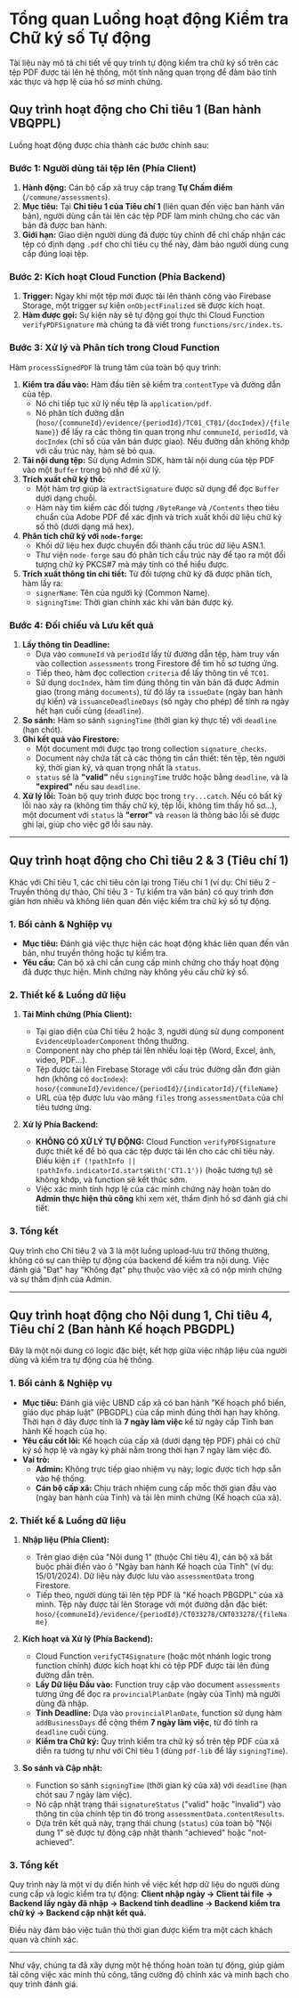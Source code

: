 # Tổng quan Luồng hoạt động Kiểm tra Chữ ký số Tự động

Tài liệu này mô tả chi tiết về quy trình tự động kiểm tra chữ ký số trên các tệp PDF được tải lên hệ thống, một tính năng quan trọng để đảm bảo tính xác thực và hợp lệ của hồ sơ minh chứng.

## Quy trình hoạt động cho Chỉ tiêu 1 (Ban hành VBQPPL)

Luồng hoạt động được chia thành các bước chính sau:

### Bước 1: Người dùng tải tệp lên (Phía Client)

1.  **Hành động:** Cán bộ cấp xã truy cập trang **Tự Chấm điểm** (`/commune/assessments`).
2.  **Mục tiêu:** Tại **Chỉ tiêu 1 của Tiêu chí 1** (liên quan đến việc ban hành văn bản), người dùng cần tải lên các tệp PDF làm minh chứng cho các văn bản đã được ban hành.
3.  **Giới hạn:** Giao diện người dùng đã được tùy chỉnh để chỉ chấp nhận các tệp có định dạng `.pdf` cho chỉ tiêu cụ thể này, đảm bảo người dùng cung cấp đúng loại tệp.

### Bước 2: Kích hoạt Cloud Function (Phía Backend)

1.  **Trigger:** Ngay khi một tệp mới được tải lên thành công vào Firebase Storage, một trigger sự kiện `onObjectFinalized` sẽ được kích hoạt.
2.  **Hàm được gọi:** Sự kiện này sẽ tự động gọi thực thi Cloud Function `verifyPDFSignature` mà chúng ta đã viết trong `functions/src/index.ts`.

### Bước 3: Xử lý và Phân tích trong Cloud Function

Hàm `processSignedPDF` là trung tâm của toàn bộ quy trình:

1.  **Kiểm tra đầu vào:** Hàm đầu tiên sẽ kiểm tra `contentType` và đường dẫn của tệp.
    *   Nó chỉ tiếp tục xử lý nếu tệp là `application/pdf`.
    *   Nó phân tích đường dẫn (`hoso/{communeId}/evidence/{periodId}/TC01_CT01/{docIndex}/{fileName}`) để lấy ra các thông tin quan trọng như `communeId`, `periodId`, và `docIndex` (chỉ số của văn bản được giao). Nếu đường dẫn không khớp với cấu trúc này, hàm sẽ bỏ qua.
2.  **Tải nội dung tệp:** Sử dụng Admin SDK, hàm tải nội dung của tệp PDF vào một `Buffer` trong bộ nhớ để xử lý.
3.  **Trích xuất chữ ký thô:**
    *   Một hàm trợ giúp là `extractSignature` được sử dụng để đọc `Buffer` dưới dạng chuỗi.
    *   Hàm này tìm kiếm các đối tượng `/ByteRange` và `/Contents` theo tiêu chuẩn của Adobe PDF để xác định và trích xuất khối dữ liệu chữ ký số thô (dưới dạng mã hex).
4.  **Phân tích chữ ký với `node-forge`:**
    *   Khối dữ liệu hex được chuyển đổi thành cấu trúc dữ liệu ASN.1.
    *   Thư viện `node-forge` sau đó phân tích cấu trúc này để tạo ra một đối tượng chữ ký PKCS#7 mà máy tính có thể hiểu được.
5.  **Trích xuất thông tin chi tiết:** Từ đối tượng chữ ký đã được phân tích, hàm lấy ra:
    *   `signerName`: Tên của người ký (Common Name).
    *   `signingTime`: Thời gian chính xác khi văn bản được ký.

### Bước 4: Đối chiếu và Lưu kết quả

1.  **Lấy thông tin Deadline:**
    *   Dựa vào `communeId` và `periodId` lấy từ đường dẫn tệp, hàm truy vấn vào collection `assessments` trong Firestore để tìm hồ sơ tương ứng.
    *   Tiếp theo, hàm đọc collection `criteria` để lấy thông tin về `TC01`.
    *   Sử dụng `docIndex`, hàm tìm đúng thông tin văn bản đã được Admin giao (trong mảng `documents`), từ đó lấy ra `issueDate` (ngày ban hành dự kiến) và `issuanceDeadlineDays` (số ngày cho phép) để tính ra ngày hết hạn cuối cùng (`deadline`).
2.  **So sánh:** Hàm so sánh `signingTime` (thời gian ký thực tế) với `deadline` (hạn chót).
3.  **Ghi kết quả vào Firestore:**
    *   Một document mới được tạo trong collection `signature_checks`.
    *   Document này chứa tất cả các thông tin cần thiết: tên tệp, tên người ký, thời gian ký, và quan trọng nhất là `status`.
    *   `status` sẽ là **"valid"** nếu `signingTime` trước hoặc bằng `deadline`, và là **"expired"** nếu sau `deadline`.
4.  **Xử lý lỗi:** Toàn bộ quy trình được bọc trong `try...catch`. Nếu có bất kỳ lỗi nào xảy ra (không tìm thấy chữ ký, tệp lỗi, không tìm thấy hồ sơ...), một document với `status` là **"error"** và `reason` là thông báo lỗi sẽ được ghi lại, giúp cho việc gỡ lỗi sau này.

---

## Quy trình hoạt động cho Chỉ tiêu 2 & 3 (Tiêu chí 1)

Khác với Chỉ tiêu 1, các chỉ tiêu còn lại trong Tiêu chí 1 (ví dụ: Chỉ tiêu 2 - Truyền thông dự thảo, Chỉ tiêu 3 - Tự kiểm tra văn bản) có quy trình đơn giản hơn nhiều và không liên quan đến việc kiểm tra chữ ký số tự động.

### 1. Bối cảnh & Nghiệp vụ

*   **Mục tiêu:** Đánh giá việc thực hiện các hoạt động khác liên quan đến văn bản, như truyền thông hoặc tự kiểm tra.
*   **Yêu cầu:** Cán bộ xã chỉ cần cung cấp minh chứng cho thấy hoạt động đã được thực hiện. Minh chứng này không yêu cầu chữ ký số.

### 2. Thiết kế & Luồng dữ liệu

1.  **Tải Minh chứng (Phía Client):**
    *   Tại giao diện của Chỉ tiêu 2 hoặc 3, người dùng sử dụng component `EvidenceUploaderComponent` thông thường.
    *   Component này cho phép tải lên nhiều loại tệp (Word, Excel, ảnh, video, PDF...).
    *   Tệp được tải lên Firebase Storage với cấu trúc đường dẫn đơn giản hơn (không có `docIndex`):
        `hoso/{communeId}/evidence/{periodId}/{indicatorId}/{fileName}`
    *   URL của tệp được lưu vào mảng `files` trong `assessmentData` của chỉ tiêu tương ứng.

2.  **Xử lý Phía Backend:**
    *   **KHÔNG CÓ XỬ LÝ TỰ ĐỘNG:** Cloud Function `verifyPDFSignature` được thiết kế để bỏ qua các tệp được tải lên cho các chỉ tiêu này. Điều kiện `if (!pathInfo || !pathInfo.indicatorId.startsWith('CT1.1'))` (hoặc tương tự) sẽ không khớp, và function sẽ kết thúc sớm.
    *   Việc xác minh tính hợp lệ của các minh chứng này hoàn toàn do **Admin thực hiện thủ công** khi xem xét, thẩm định hồ sơ đánh giá chi tiết.

### 3. Tổng kết

Quy trình cho Chỉ tiêu 2 và 3 là một luồng upload-lưu trữ thông thường, không có sự can thiệp tự động của backend để kiểm tra nội dung. Việc đánh giá "Đạt" hay "Không đạt" phụ thuộc vào việc xã có nộp minh chứng và sự thẩm định của Admin.

---

## Quy trình hoạt động cho Nội dung 1, Chỉ tiêu 4, Tiêu chí 2 (Ban hành Kế hoạch PBGDPL)

Đây là một nội dung có logic đặc biệt, kết hợp giữa việc nhập liệu của người dùng và kiểm tra tự động của hệ thống.

### 1. Bối cảnh & Nghiệp vụ

*   **Mục tiêu:** Đánh giá việc UBND cấp xã có ban hành "Kế hoạch phổ biến, giáo dục pháp luật" (PBGDPL) của cấp mình đúng thời hạn hay không. Thời hạn ở đây được tính là **7 ngày làm việc** kể từ ngày cấp Tỉnh ban hành Kế hoạch của họ.
*   **Yêu cầu cốt lõi:** Kế hoạch của cấp xã (dưới dạng tệp PDF) phải có chữ ký số hợp lệ và ngày ký phải nằm trong thời hạn 7 ngày làm việc đó.
*   **Vai trò:**
    *   **Admin:** Không trực tiếp giao nhiệm vụ này; logic được tích hợp sẵn vào hệ thống.
    *   **Cán bộ cấp xã:** Chịu trách nhiệm cung cấp mốc thời gian đầu vào (ngày ban hành của Tỉnh) và tải lên minh chứng (Kế hoạch của xã).

### 2. Thiết kế & Luồng dữ liệu

1.  **Nhập liệu (Phía Client):**
    *   Trên giao diện của "Nội dung 1" (thuộc Chỉ tiêu 4), cán bộ xã bắt buộc phải điền vào ô "Ngày ban hành Kế hoạch của Tỉnh" (ví dụ: 15/01/2024). Dữ liệu này được lưu vào `assessmentData` trong Firestore.
    *   Tiếp theo, người dùng tải lên tệp PDF là "Kế hoạch PBGDPL" của xã mình. Tệp này được tải lên Storage với một đường dẫn đặc biệt:
        `hoso/{communeId}/evidence/{periodId}/CT033278/CNT033278/{fileName}`

2.  **Kích hoạt và Xử lý (Phía Backend):**
    *   Cloud Function `verifyCT4Signature` (hoặc một nhánh logic trong function chính) được kích hoạt khi có tệp PDF được tải lên đúng đường dẫn trên.
    *   **Lấy Dữ liệu Đầu vào:** Function truy cập vào document `assessments` tương ứng để đọc ra `provincialPlanDate` (ngày của Tỉnh) mà người dùng đã nhập.
    *   **Tính Deadline:** Dựa vào `provincialPlanDate`, function sử dụng hàm `addBusinessDays` để cộng thêm **7 ngày làm việc**, từ đó tính ra `deadline` cuối cùng.
    *   **Kiểm tra Chữ ký:** Quy trình kiểm tra chữ ký số trên tệp PDF của xã diễn ra tương tự như với Chỉ tiêu 1 (dùng `pdf-lib` để lấy `signingTime`).

3.  **So sánh và Cập nhật:**
    *   Function so sánh `signingTime` (thời gian ký của xã) với `deadline` (hạn chót sau 7 ngày làm việc).
    *   Nó cập nhật trạng thái `signatureStatus` ("valid" hoặc "invalid") vào thông tin của chính tệp tin đó trong `assessmentData.contentResults`.
    *   Dựa trên kết quả này, trạng thái chung (`status`) của toàn bộ "Nội dung 1" sẽ được tự động cập nhật thành "achieved" hoặc "not-achieved".

### 3. Tổng kết

Quy trình này là một ví dụ điển hình về việc kết hợp dữ liệu do người dùng cung cấp và logic kiểm tra tự động:
**Client nhập ngày -> Client tải file -> Backend lấy ngày đã nhập -> Backend tính deadline -> Backend kiểm tra chữ ký -> Backend cập nhật kết quả.**

Điều này đảm bảo việc tuân thủ thời gian được kiểm tra một cách khách quan và chính xác.

---

Như vậy, chúng ta đã xây dựng một hệ thống hoàn toàn tự động, giúp giảm tải công việc xác minh thủ công, tăng cường độ chính xác và minh bạch cho quy trình đánh giá.
